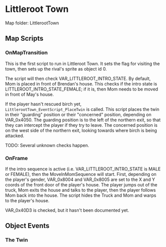 # Littleroot Town
Map folder: LittlerootTown

## Map Scripts

### OnMapTransition
This is the first script to run in Littleroot Town. It sets the flag for visiting the town, then sets up the rival's sprite as object id 0.

The script will then check VAR_LITTLEROOT_INTRO_STATE. By default, Mom is placed in front of Brendan's house. This checks if the intro state is LITTLEROOT_INTRO_STATE_FEMALE; if it is, then Mom needs to be moved in front of May's house.

If the player hasn't rescued birch yet, `LittlerootTown_EventScript_PlaceTwin` is called. This script places the twin in their "guarding" position or their "concerned" position, depending on VAR_0x4050. The guarding position is to the left of the northern exit, so that they can intercept the player if they try to leave. The concerned position is on the west side of the northern exit, looking towards where birch is being attacked.

TODO: Several unknown checks happen.

### OnFrame
If the intro sequence is active (i.e. VAR_LITTLEROOT_INTRO_STATE is MALE or FEMALE), then the MoveInMomSequence will start. First, depending on the player's gender, VAR_0x8004 and VAR_0x8005 are set to the X and Y coords of the front door of the player's house. The player jumps out of the truck, Mom exits the house and talks to the player, then the player follows Mom back into the house. The script hides the Truck and Mom and warps to the player's house.

VAR_0x40D3 is checked, but it hasn't been documented yet.

## Object Events

### The Twin

